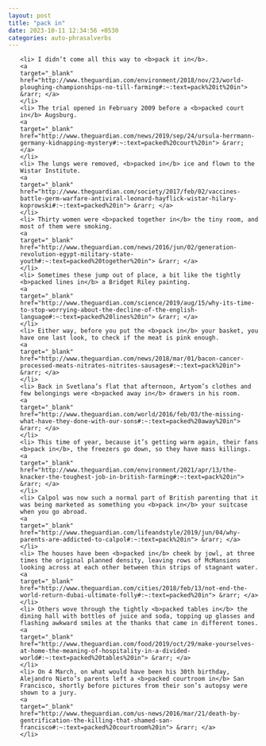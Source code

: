 ```yaml
---
layout: post
title: "pack in"
date: 2023-10-11 12:34:56 +0530
categories: auto-phrasalverbs
---
```

<ol>

    <li> I didn’t come all this way to <b>pack it in</b>.
    <a 
    target="_blank" 
    href="http://www.theguardian.com/environment/2018/nov/23/world-ploughing-championships-no-till-farming#:~:text=pack%20it%20in"> &rarr; </a>
    </li>
    <li> The trial opened in February 2009 before a <b>packed court in</b> Augsburg.
    <a 
    target="_blank" 
    href="http://www.theguardian.com/news/2019/sep/24/ursula-herrmann-germany-kidnapping-mystery#:~:text=packed%20court%20in"> &rarr; </a>
    </li>
    <li> The lungs were removed, <b>packed in</b> ice and flown to the Wistar Institute.
    <a 
    target="_blank" 
    href="http://www.theguardian.com/society/2017/feb/02/vaccines-battle-germ-warfare-antiviral-leonard-hayflick-wistar-hilary-koprowski#:~:text=packed%20in"> &rarr; </a>
    </li>
    <li> Thirty women were <b>packed together in</b> the tiny room, and most of them were smoking.
    <a 
    target="_blank" 
    href="http://www.theguardian.com/news/2016/jun/02/generation-revolution-egypt-military-state-youth#:~:text=packed%20together%20in"> &rarr; </a>
    </li>
    <li> Sometimes these jump out of place, a bit like the tightly <b>packed lines in</b> a Bridget Riley painting.
    <a 
    target="_blank" 
    href="http://www.theguardian.com/science/2019/aug/15/why-its-time-to-stop-worrying-about-the-decline-of-the-english-language#:~:text=packed%20lines%20in"> &rarr; </a>
    </li>
    <li> Either way, before you put the <b>pack in</b> your basket, you have one last look, to check if the meat is pink enough.
    <a 
    target="_blank" 
    href="http://www.theguardian.com/news/2018/mar/01/bacon-cancer-processed-meats-nitrates-nitrites-sausages#:~:text=pack%20in"> &rarr; </a>
    </li>
    <li> Back in Svetlana’s flat that afternoon, Artyom’s clothes and few belongings were <b>packed away in</b> drawers in his room.
    <a 
    target="_blank" 
    href="http://www.theguardian.com/world/2016/feb/03/the-missing-what-have-they-done-with-our-sons#:~:text=packed%20away%20in"> &rarr; </a>
    </li>
    <li> This time of year, because it’s getting warm again, their fans <b>pack in</b>, the freezers go down, so they have mass killings.
    <a 
    target="_blank" 
    href="http://www.theguardian.com/environment/2021/apr/13/the-knacker-the-toughest-job-in-british-farming#:~:text=pack%20in"> &rarr; </a>
    </li>
    <li> Calpol was now such a normal part of British parenting that it was being marketed as something you <b>pack in</b> your suitcase when you go abroad.
    <a 
    target="_blank" 
    href="http://www.theguardian.com/lifeandstyle/2019/jun/04/why-parents-are-addicted-to-calpol#:~:text=pack%20in"> &rarr; </a>
    </li>
    <li> The houses have been <b>packed in</b> cheek by jowl, at three times the original planned density, leaving rows of McMansions looking across at each other between thin strips of stagnant water.
    <a 
    target="_blank" 
    href="http://www.theguardian.com/cities/2018/feb/13/not-end-the-world-return-dubai-ultimate-folly#:~:text=packed%20in"> &rarr; </a>
    </li>
    <li> Others wove through the tightly <b>packed tables in</b> the dining hall with bottles of juice and soda, topping up glasses and flashing awkward smiles at the thanks that came in different tones.
    <a 
    target="_blank" 
    href="http://www.theguardian.com/food/2019/oct/29/make-yourselves-at-home-the-meaning-of-hospitality-in-a-divided-world#:~:text=packed%20tables%20in"> &rarr; </a>
    </li>
    <li> On 4 March, on what would have been his 30th birthday, Alejandro Nieto’s parents left a <b>packed courtroom in</b> San Francisco, shortly before pictures from their son’s autopsy were shown to a jury.
    <a 
    target="_blank" 
    href="http://www.theguardian.com/us-news/2016/mar/21/death-by-gentrification-the-killing-that-shamed-san-francisco#:~:text=packed%20courtroom%20in"> &rarr; </a>
    </li>